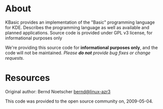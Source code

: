 # About
KBasic provides an implementation of the "Basic" programming language for KDE. Describes the programming language as well as available and planned applications. Source code is provided under GPL v3 license, for informational purposes only


We're providing this source code for **informational purposes only**, and the code will not be maintained. *Please **do not** provide bug fixes or change requests*.


# Resources
Original author: Bernd Noetscher <bernd@linux-azr3>

This code was provided to the open source community on,  2009-05-04.
